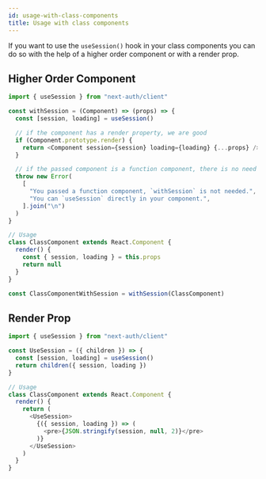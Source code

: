 ```yaml
---
id: usage-with-class-components
title: Usage with class components
---
```


If you want to use the `useSession()` hook in your class components you can do so with the help of a higher order component or with a render prop.

## Higher Order Component

```js
import { useSession } from "next-auth/client"

const withSession = (Component) => (props) => {
  const [session, loading] = useSession()

  // if the component has a render property, we are good
  if (Component.prototype.render) {
    return <Component session={session} loading={loading} {...props} />
  }

  // if the passed component is a function component, there is no need for this wrapper
  throw new Error(
    [
      "You passed a function component, `withSession` is not needed.",
      "You can `useSession` directly in your component.",
    ].join("\n")
  )
}

// Usage
class ClassComponent extends React.Component {
  render() {
    const { session, loading } = this.props
    return null
  }
}

const ClassComponentWithSession = withSession(ClassComponent)
```

## Render Prop

```js
import { useSession } from "next-auth/client"

const UseSession = ({ children }) => {
  const [session, loading] = useSession()
  return children({ session, loading })
}

// Usage
class ClassComponent extends React.Component {
  render() {
    return (
      <UseSession>
        {({ session, loading }) => (
          <pre>{JSON.stringify(session, null, 2)}</pre>
        )}
      </UseSession>
    )
  }
}
```
